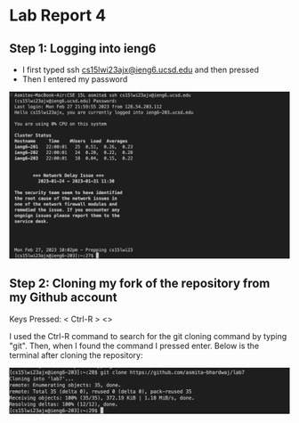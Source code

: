 # Lab Report 4

## Step 1: Logging into ieng6

- I first typed ssh cs15lwi23ajx@ieng6.ucsd.edu and then pressed <enter>
- Then I entered my password

![Image](loggingin.jpg) 
  
## Step 2: Cloning my fork of the repository from my Github account
  
  Keys Pressed: < Ctrl-R > <git> <<enter>>
  
I used the Ctrl-R command to search for the git cloning command by typing "git". Then, when I found the command I pressed enter. Below is the terminal after cloning the repository:
  
![Image](cloning.jpg)
